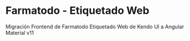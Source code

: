 # Farmatodo - Etiquetado Web

Migración Frontend de Farmatodo Etiquetado Web de Kendo UI a Angular Material v11 

